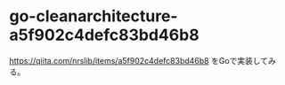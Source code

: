 # go-cleanarchitecture-a5f902c4defc83bd46b8
https://qiita.com/nrslib/items/a5f902c4defc83bd46b8 をGoで実装してみる。
